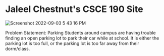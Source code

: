 # Jaleel Chestnut's CSCE 190 Site

![Screenshot 2022-09-03 5 43 16 PM](https://user-images.githubusercontent.com/112044125/188289393-26fb52c3-ae22-4cb8-a374-5adeaf50c0fb.png) 

Problem Statement: Parking
Students around campus are having trouble finding an open parking lot to park their car while at school. It is either the parking lot is too full, or the parking lot is too far away from their dorm/class.
